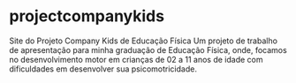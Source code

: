 # projectcompanykids
Site do Projeto Company Kids de Educação Física
Um projeto de trabalho de apresentação para minha graduação de Educação Física, onde, focamos no desenvolvimento motor em crianças de 02 a 11 anos de idade com dificuldades em desenvolver sua psicomotricidade.
